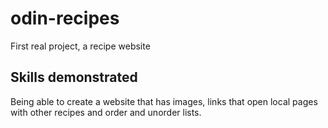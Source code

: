 # odin-recipes
First real project, a recipe website 
## Skills demonstrated
Being able to create a website that has images, links that open local pages with other recipes and order and unorder lists.
